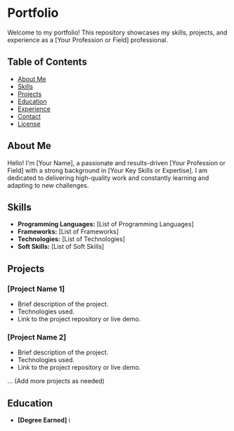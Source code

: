 # Portfolio

Welcome to my portfolio! This repository showcases my skills, projects, and experience as a [Your Profession or Field] professional.

## Table of Contents
- [About Me](#about-me)
- [Skills](#skills)
- [Projects](#projects)
- [Education](#education)
- [Experience](#experience)
- [Contact](#contact)
- [License](#license)

## About Me
Hello! I'm [Your Name], a passionate and results-driven [Your Profession or Field] with a strong background in [Your Key Skills or Expertise]. I am dedicated to delivering high-quality work and constantly learning and adapting to new challenges.

## Skills
- **Programming Languages:** [List of Programming Languages]
- **Frameworks:** [List of Frameworks]
- **Technologies:** [List of Technologies]
- **Soft Skills:** [List of Soft Skills]

## Projects
### [Project Name 1]
- Brief description of the project.
- Technologies used.
- Link to the project repository or live demo.

### [Project Name 2]
- Brief description of the project.
- Technologies used.
- Link to the project repository or live demo.

... (Add more projects as needed)

## Education
- **[Degree Earned]** i
